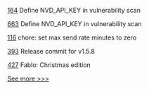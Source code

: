 
[164](https://github.com/hyperledger/fabric-gateway-java/pull/164) Define NVD_API_KEY in vulnerability scan

[663](https://github.com/hyperledger/fabric-gateway/pull/663) Define NVD_API_KEY in vulnerability scan

[116](https://github.com/hyperledger/aries-mediator-service/pull/116) chore: set max send rate minutes to zero

[393](https://github.com/hyperledger/fabric-ca/pull/393) Release commit for v1.5.8

[427](https://github.com/hyperledger-labs/fablo/pull/427) Fablo: Christmas edition


[See more >>>](https://start-here.hyperledger.org/pull-requests)
